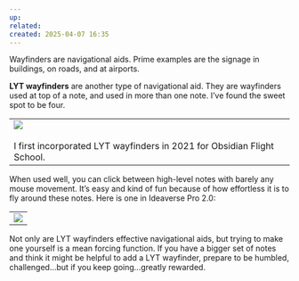```yaml
---
up: 
related: 
created: 2025-04-07 16:35
---
```

 Wayfinders are navigational aids. Prime examples are the signage in buildings, on roads, and at airports.

**LYT wayfinders** are another type of navigational aid. They are wayfinders used at top of a note, and used in more than one note. I’ve found the sweet spot to be four.

|   |
|---|
|![](https://embed.filekitcdn.com/e/dv87Nny89souiCFyZqnEgh/6hZfpqiaa44AFWbm8BUoB7/email)<br><br>I first incorporated LYT wayfinders in 2021 for Obsidian Flight School.|

When used well, you can click between high-level notes with barely any mouse movement. It’s easy and kind of fun because of how effortless it is to fly around these notes. Here is one in Ideaverse Pro 2.0:

|   |
|---|
|![](https://embed.filekitcdn.com/e/dv87Nny89souiCFyZqnEgh/dAj4xCQxgz5uzJNRWLEpxQ/email)|

Not only are LYT wayfinders effective navigational aids, but trying to make one yourself is a mean forcing function. If you have a bigger set of notes and think it might be helpful to add a LYT wayfinder, prepare to be humbled, challenged…but if you keep going…greatly rewarded.
